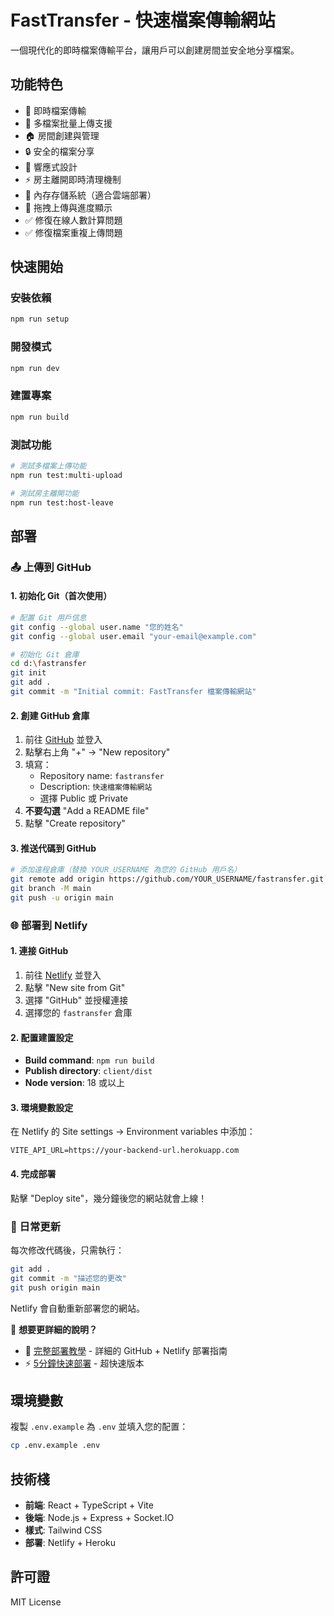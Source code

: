 # FastTransfer - 快速檔案傳輸網站

一個現代化的即時檔案傳輸平台，讓用戶可以創建房間並安全地分享檔案。

## 功能特色

- 🚀 即時檔案傳輸
- 📁 多檔案批量上傳支援
- 🏠 房間創建與管理
- 🔒 安全的檔案分享
- 📱 響應式設計
- ⚡ 房主離開即時清理機制
- 💾 內存存儲系統（適合雲端部署）
- 🎯 拖拽上傳與進度顯示
- ✅ 修復在線人數計算問題
- ✅ 修復檔案重複上傳問題

## 快速開始

### 安裝依賴
```bash
npm run setup
```

### 開發模式
```bash
npm run dev
```

### 建置專案
```bash
npm run build
```

### 測試功能
```bash
# 測試多檔案上傳功能
npm run test:multi-upload

# 測試房主離開功能
npm run test:host-leave
```

## 部署

### 📤 上傳到 GitHub

#### 1. 初始化 Git（首次使用）
```bash
# 配置 Git 用戶信息
git config --global user.name "您的姓名"
git config --global user.email "your-email@example.com"

# 初始化 Git 倉庫
cd d:\fastransfer
git init
git add .
git commit -m "Initial commit: FastTransfer 檔案傳輸網站"
```

#### 2. 創建 GitHub 倉庫
1. 前往 [GitHub](https://github.com) 並登入
2. 點擊右上角 "+" → "New repository"
3. 填寫：
   - Repository name: `fastransfer`
   - Description: `快速檔案傳輸網站`
   - 選擇 Public 或 Private
4. **不要勾選** "Add a README file"
5. 點擊 "Create repository"

#### 3. 推送代碼到 GitHub
```bash
# 添加遠程倉庫（替換 YOUR_USERNAME 為您的 GitHub 用戶名）
git remote add origin https://github.com/YOUR_USERNAME/fastransfer.git
git branch -M main
git push -u origin main
```

### 🌐 部署到 Netlify

#### 1. 連接 GitHub
1. 前往 [Netlify](https://netlify.com) 並登入
2. 點擊 "New site from Git"
3. 選擇 "GitHub" 並授權連接
4. 選擇您的 `fastransfer` 倉庫

#### 2. 配置建置設定
- **Build command**: `npm run build`
- **Publish directory**: `client/dist`
- **Node version**: 18 或以上

#### 3. 環境變數設定
在 Netlify 的 Site settings → Environment variables 中添加：
```
VITE_API_URL=https://your-backend-url.herokuapp.com
```

#### 4. 完成部署
點擊 "Deploy site"，幾分鐘後您的網站就會上線！

### 🔄 日常更新
每次修改代碼後，只需執行：
```bash
git add .
git commit -m "描述您的更改"
git push origin main
```
Netlify 會自動重新部署您的網站。

🚀 **想要更詳細的說明？** 

- 📖 [完整部署教學](./DEPLOYMENT-GUIDE.md) - 詳細的 GitHub + Netlify 部署指南
- ⚡ [5分鐘快速部署](./QUICK-DEPLOY.md) - 超快速版本

## 環境變數

複製 `.env.example` 為 `.env` 並填入您的配置：

```bash
cp .env.example .env
```

## 技術棧

- **前端**: React + TypeScript + Vite
- **後端**: Node.js + Express + Socket.IO
- **樣式**: Tailwind CSS
- **部署**: Netlify + Heroku

## 許可證

MIT License
